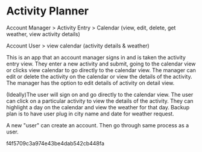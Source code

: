 # Activity Planner

Account Manager > Activity Entry > Calendar (view, edit, delete, get weather, view activity details)

Account User > view calendar (activity details & weather)





This is an app that an account manager signs in and is taken the activity entry view. They enter a new activity and submit, going to the calendar view or clicks view calendar to go directly to the calendar view. 
The manager can edit or delete the activity on the calendar or view the details of the activity.
The manager has the option to edit details of activity on detail view.

(Ideally)The user will sign on and go directly to the calendar view. The user can click on a particular activity to view the details of the activity. They can highlight a day on the calendar and view the weather for that day.
Backup plan is to have user plug in city name and date for weather request.

A new "user" can create an account. Then go through same process as a user.


f4f5709c3a974e43be4dab542cb448fa
